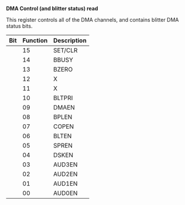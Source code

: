 **DMA Control (and blitter status) read**

This register controls all of the DMA channels, and contains blitter DMA status bits.

| Bit| Function| Description  |
|---|---|---  |
||15| SET/CLR| Set/Clear control bit. Determines if bits written with a 1 get set or cleared Bits written with a zero are unchanged  |
||14| BBUSY| Blitter busy status bit (read only)  |
||13| BZERO| Blitter logic zero status bit (read only)  |
||12| X|   |
||11| X|   |
||10| BLTPRI| Blitter DMA priority (over CPU micro) (also called "blitter nasty") (disables /BLS pin, preventing micro from stealing any bus cycles while blitter DMA is running)  |
||09| DMAEN| Enable all DMA below (also UHRES DMA)  |
||08| BPLEN| Bit plane DMA enable  |
||07| COPEN| Coprocessor DMA enable  |
||06| BLTEN| Blitter DMA enable  |
||05| SPREN| Sprite DMA enable  |
||04| DSKEN| Disk DMA enable  |
||03| AUD3EN| Audio channel 3 DMA enable  |
||02| AUD2EN| Audio channel 2 DMA enable  |
||01| AUD1EN| Audio channel 1 DMA enable  |
||00| AUD0EN| Audio channel 0 DMA enable|

